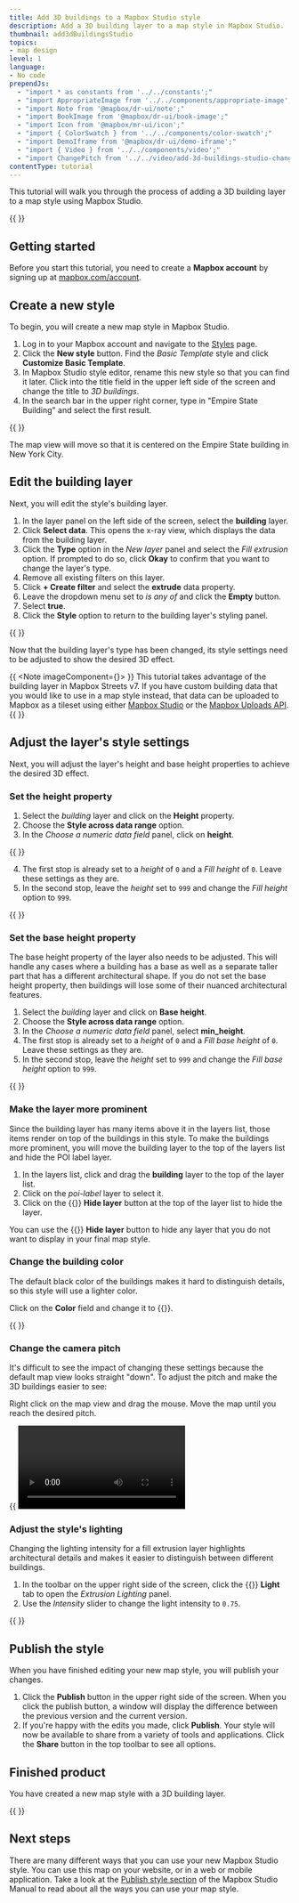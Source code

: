 ```yaml
---
title: Add 3D buildings to a Mapbox Studio style
description: Add a 3D building layer to a map style in Mapbox Studio.
thumbnail: add3dBuildingsStudio
topics:
- map design
level: 1
language:
- No code
prependJs:
  - "import * as constants from '../../constants';"
  - "import AppropriateImage from '../../components/appropriate-image';"
  - "import Note from '@mapbox/dr-ui/note';"
  - "import BookImage from '@mapbox/dr-ui/book-image';"
  - "import Icon from '@mapbox/mr-ui/icon';"
  - "import { ColorSwatch } from '../../components/color-swatch';"
  - "import DemoIframe from '@mapbox/dr-ui/demo-iframe';"
  - "import { Video } from '../../components/video';"
  - "import ChangePitch from '../../video/add-3d-buildings-studio-change-pitch.mp4';"
contentType: tutorial
---
```


This tutorial will walk you through the process of adding a 3D building layer to a map style using Mapbox Studio.

{{
<DemoIframe src="https://api.mapbox.com/styles/v1/examples/cjj0b5ie80ec32so5uo8ox21m.html?fresh=true&access_token=MapboxAccessToken#15/40.751589/-73.986485/-28/60" />
}}

## Getting started

Before you start this tutorial, you need to create a **Mapbox account** by signing up at [mapbox.com/account](https://account.mapbox.com).

## Create a new style

To begin, you will create a new map style in Mapbox Studio.

1. Log in to your Mapbox account and navigate to the [Styles](https://studio.mapbox.com/styles) page.
2. Click the **New style** button. Find the _Basic Template_ style and click **Customize Basic Template**.
3. In Mapbox Studio style editor, rename this new style so that you can find it later. Click into the title field in the upper left side of the screen and change the title to _3D buildings_.
4. In the search bar in the upper right corner, type in "Empire State Building" and select the first result.

{{
<AppropriateImage 
  imageId="add3dBuildingsStudioLocationSearch"
  alt="Screenshot showing a new map view in Mapbox Studio"
/>
}}

The map view will move so that it is centered on the Empire State building in New York City.

## Edit the building layer

Next, you will edit the style's building layer.
<!--copyeditor ignore okay-->
1. In the layer panel on the left side of the screen, select the **building** layer.
2. Click **Select data**. This opens the x-ray view, which displays the data from the building layer.
3. Click the **Type** option in the _New layer_ panel and select the _Fill extrusion_ option. If prompted to do so, click **Okay** to confirm that you want to change the layer's type.
4. Remove all existing filters on this layer.
5. Click **+ Create filter** and select the **extrude** data property.
6. Leave the dropdown menu set to _is any of_ and click the **Empty** button.
7. Select **true**.
8. Click the **Style** option to return to the building layer's styling panel.

{{
  <AppropriateImage
    imageId="add3dBuildingsStudioEditFilter"
    alt="Screenshot showing how to edit a layer filter in Mapbox Studio"
  />
}}

Now that the building layer's type has been changed, its style settings need to be adjusted to show the desired 3D effect.

{{ <Note imageComponent={<BookImage />}> }}
This tutorial takes advantage of the building layer in Mapbox Streets v7. If you have custom building data that you would like to use in a map style instead, that data can be uploaded to Mapbox as a tileset using either [Mapbox Studio](https://studio.mapbox.com/tilesets/) or the [Mapbox Uploads API](https://docs.mapbox.com/api/maps/#uploads).
{{ </Note> }}

## Adjust the layer's style settings

Next, you will adjust the layer's height and base height properties to achieve the desired 3D effect.

### Set the height property

1. Select the _building_ layer and click on the **Height** property.
2. Choose the **Style across data range** option.
3. In the _Choose a numeric data field_ panel, click on **height**.

{{
  <AppropriateImage
    imageId="add3dBuildingsStudioStyleHeight"
    alt="Screenshot showing the style across data range option in Mapbox Studio"
  />
}}

4. The first stop is already set to a _height_ of `0` and a _Fill height_ of `0`. Leave these settings as they are.
5. In the second stop, leave the _height_ set to `999` and change the _Fill height_ option to `999`.

{{
  <AppropriateImage
    imageId="add3dBuildingsStudioStyleMaxHeight"
    alt="Screenshot showing the style max height option in Mapbox Studio"
  />
}}

### Set the base height property

The base height property of the layer also needs to be adjusted. This will handle any cases where a building has a base as well as a separate taller part that has a different architectural shape. If you do not set the base height property, then buildings will lose some of their nuanced architectural features.

1. Select the _building_ layer and click on **Base height**.
2. Choose the **Style across data range** option.
3. In the _Choose a numeric data field_ panel, select **min_height**.
4. The first stop is already set to a _height_ of `0` and a _Fill base height_ of `0`. Leave these settings as they are.
5. In the second stop, leave the _height_ set to `999` and change the _Fill base height_ option to `999`.

{{
  <AppropriateImage
    imageId="add3dBuildingsStudioFillBaseHeight"
    alt="Screenshot showing how to adjust the base height setting in Mapbox Studio"
  />
}}

### Make the layer more prominent

Since the building layer has many items above it in the layers list, those items render on top of the buildings in this style. To make the buildings more prominent, you will move the building layer to the top of the layers list and hide the POI label layer.

1. In the layers list, click and drag the **building** layer to the top of the layer list.
2. Click on the _poi-label_ layer to select it.
3. Click on the {{<Icon name='noeye' inline={true} />}} **Hide layer** button at the top of the layer list to hide the layer.

You can use the {{<Icon name='noeye' inline={true} />}} **Hide layer** button to hide any layer that you do not want to display in your final map style.

### Change the building color

The default black color of the buildings makes it hard to distinguish details, so this style will use a lighter color.

Click on the **Color** field and change it to {{<ColorSwatch color="#778899" />}}.

{{
  <AppropriateImage
    imageId="add3dBuildingsStudioChangeColor"
    alt="Screenshot showing how to adjust the layer color in Mapbox Studio"
  />
}}

### Change the camera pitch

It's difficult to see the impact of changing these settings because the default map view looks straight "down". To adjust the pitch and make the 3D buildings easier to see:

Right click on the map view and drag the mouse. Move the map until you reach the desired pitch.

{{
  <Video
    filename={ChangePitch}
    title="Video showing how to change the pitch in Mapbox Studio."
  />
}}

### Adjust the style's lighting

Changing the lighting intensity for a fill extrusion layer highlights architectural details and makes it easier to distinguish between different buildings.

1. In the toolbar on the upper right side of the screen, click the {{<Icon name='sun' inline={true} />}} **Light** tab to open the _Extrusion Lighting_ panel.
2. Use the _Intensity_ slider to change the light intensity to `0.75`.

{{
  <AppropriateImage
    imageId="add3dBuildingsStudioExtrusionLighting"
    alt="Screenshot showing the extrusion lighting panel in Mapbox Studio"
  />
}}

## Publish the style

When you have finished editing your new map style, you will publish your changes.

1. Click the **Publish** button in the upper right side of the screen. When you click the publish button, a window will display the difference between the previous version and the current version.
2. If you're happy with the edits you made, click **Publish**. Your style will now be available to share from a variety of tools and applications. Click the **Share** button in the top toolbar to see all options.

## Finished product

You have created a new map style with a 3D building layer.

{{
<DemoIframe src="https://api.mapbox.com/styles/v1/examples/cjj0b5ie80ec32so5uo8ox21m.html?fresh=true&access_token=MapboxAccessToken#15/40.751589/-73.986485/-28/60" />
}}

## Next steps

There are many different ways that you can use your new Mapbox Studio style. You can use this map on your website, or in a web or mobile application. Take a look at the [Publish style section](https://docs.mapbox.com/studio-manual/overview/publish-your-style/) of the Mapbox Studio Manual to read about all the ways you can use your map style.
